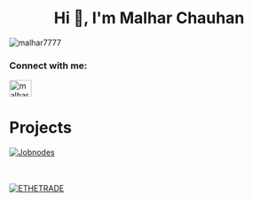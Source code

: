 <h1 align="center">Hi 👋, I'm Malhar Chauhan</h1>

<p align="left"> <img src="https://komarev.com/ghpvc/?username=malhar7777&label=Profile%20views&color=0e75b6&style=flat" alt="malhar7777" /> </p>


<h3 align="left">Connect with me:</h3>
<p align="left">
<a href="https://twitter.com/malhar_7" target="blank"><img align="center" src="https://raw.githubusercontent.com/rahuldkjain/github-profile-readme-generator/master/src/images/icons/Social/twitter.svg" alt="malhar_7" height="30" width="40" /></a>
</p>

# Projects
<a href="https://job-nodes.vercel.app/" target="blank"> ![Jobnodes](https://github.com/malharchauhan7/malharchauhan7/assets/72789303/ac666c86-3ad7-49e4-96f6-50d98c0df35c)
 </a>

<br></br>
<a target="_blank" href="https://dulcet-gumption-c97ca7.netlify.app/" >
![ETHETRADE](https://github.com/malharchauhan7/malharchauhan7/assets/72789303/7100db92-c0b0-4000-9979-fb7ba4d293f8)
</a>
